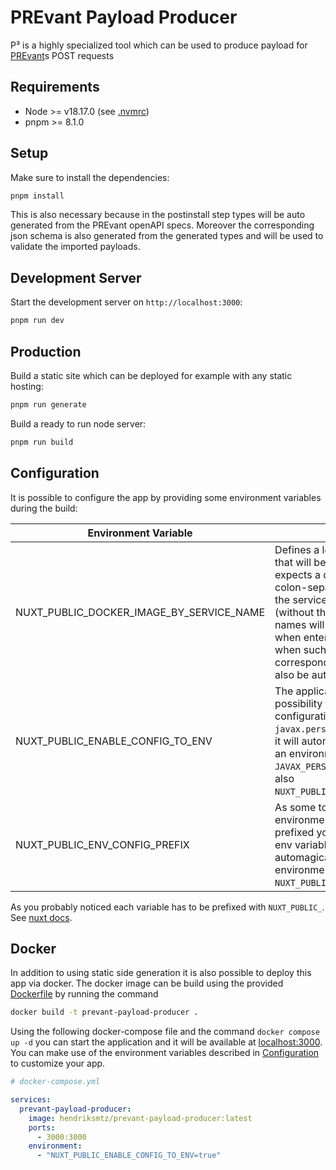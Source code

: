 # PREvant Payload Producer

P³ is a highly specialized tool which can be used to produce payload for
[PREvant](https://github.com/aixigo/PREvant)s POST requests

## Requirements

* Node >= v18.17.0 (see [.nvmrc](./.nvmrc))
* pnpm >= 8.1.0

## Setup

Make sure to install the dependencies:

```bash
pnpm install
```

This is also necessary because in the postinstall step types will be auto generated from the PREvant openAPI
specs. Moreover the corresponding json schema is also generated from the generated types and will be used to
validate the imported payloads.

## Development Server

Start the development server on `http://localhost:3000`:

```bash
pnpm run dev
```

## Production

Build a static site which can be deployed for example with any static hosting:

```bash
pnpm run generate
```

Build a ready to run node server:

```bash
pnpm run build
```

## Configuration

It is possible to configure the app by providing some environment variables during the build:

| Environment Variable              | Description                                                                                                                                                                                                                                                                                                                                                                 | Default Value                                                            |
|-----------------------------------|-----------------------------------------------------------------------------------------------------------------------------------------------------------------------------------------------------------------------------------------------------------------------------------------------------------------------------------------------------------------------------|--------------------------------------------------------------------------|
| NUXT_PUBLIC_DOCKER_IMAGE_BY_SERVICE_NAME | Defines a lookup map for services that will be often deployed. It expects a comma-separated list of colon-separated key value pairs of the service name and the image (without the tag).  The service names will be used as suggestions when entering a service name and when such a service is entered the corresponding docker image will also be automatically selected. | `kafka:docker.io/confluentinc/cp-kafka,prevant:docker.io/aixigo/prevant` |
| NUXT_PUBLIC_ENABLE_CONFIG_TO_ENV         | The application offers the possibility to optionally enter a configuration key (e.g. `javax.persistence.jdbc.user`) and it will automatically try to turn it into an environment variable key (e.g. `JAVAX_PERSISTENCE_JDBC_USER`).  See also `NUXT_PUBLIC_ENV_CONFIG_PREFIX`.                                                                                                      | `false`                                                                  |
| NUXT_PUBLIC_ENV_CONFIG_PREFIX            | As some tools like nuxt expect environment variables to be prefixed you can further use this env variable to add a prefix to the automagically determined  environment variable key (see `NUXT_PUBLIC_ENABLE_CONFIG_TO_ENV`).                                                                                                                                                      | `NUXT_`                                                                  |

As you probably noticed each variable has to be prefixed with `NUXT_PUBLIC_`. See [nuxt docs](https://nuxt.com/docs/api/composables/use-runtime-config).

## Docker

In addition to using static side generation it is also possible to deploy this app via docker. The docker
image can be build using the provided [Dockerfile](./Dockerfile) by running the command

```bash
docker build -t prevant-payload-producer .
```

Using the following docker-compose file and the command `docker compose up -d` you can start the application
and it will be available at [localhost:3000](http://localhost:3000). You can make use of the environment
variables described in [Configuration](#configuration) to customize your app.

```yaml
# docker-compose.yml

services:
  prevant-payload-producer:
    image: hendriksmtz/prevant-payload-producer:latest
    ports:
      - 3000:3000 
    environment:
      - "NUXT_PUBLIC_ENABLE_CONFIG_TO_ENV=true"
```
